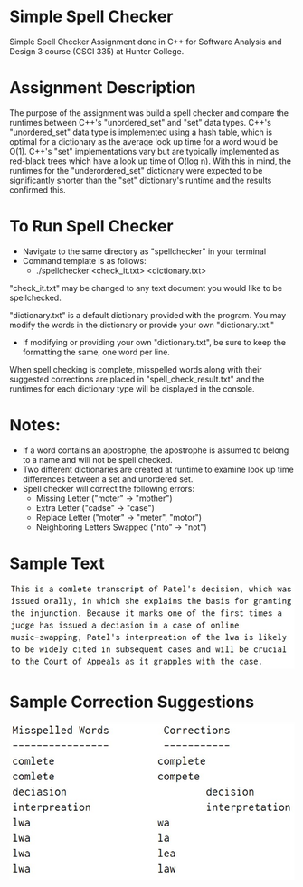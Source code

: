 # Simple Spell Checker
 Simple Spell Checker Assignment done in C++ for Software Analysis and Design 3 course (CSCI 335) at Hunter College.
 
 # Assignment Description
 
The purpose of the assignment was build a spell checker and compare the runtimes between C++'s "unordered_set" and "set" data types. C++'s "unordered_set" data type is implemented using a hash table, which is optimal for a dictionary as the average look up time for a word would be O(1). C++'s "set" implementations vary but are typically implemented as red-black trees which have a look up time of O(log n). With this in mind, the runtimes for the "underordered_set" dictionary were expected to be significantly shorter than the "set" dictionary's runtime and the results confirmed this.
 
# To Run Spell Checker
 - Navigate to the same directory as "spellchecker" in your terminal
 - Command template is as follows:
   - ./spellchecker <check_it.txt> <dictionary.txt>
 
 
 
 "check_it.txt" may be changed to any text document you would like to be spellchecked.
 
 "dictionary.txt" is a default dictionary provided with the program. You may modify the words in the dictionary or provide your own "dictionary.txt."
 - If modifying or providing your own "dictionary.txt", be sure to keep the formatting the same, one word per line.
 
 
 
When spell checking is complete, misspelled words along with their suggested corrections are placed in "spell_check_result.txt" and the runtimes for each dictionary type will be displayed in the console.
 
 
 
 # Notes:
  - If a word contains an apostrophe, the apostrophe is assumed to belong to a name and will not be spell checked.
  - Two different dictionaries are created at runtime to examine look up time differences between a set and unordered set.
  - Spell checker will correct the following errors:
    - Missing Letter ("moter" -> "mother")
    - Extra Letter ("cadse" -> "case")
    - Replace Letter ("moter" -> "meter", "motor")
    - Neighboring Letters Swapped ("nto" -> "not")
    
    
    
    
 
 # Sample Text
 <img src="/textPreview.jpg">
 
 
 
 
 
 
 # Sample Correction Suggestions
 <img src="/correctionPreview.jpg">
